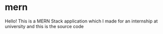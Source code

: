 # mern

Hello!
This is a MERN Stack application which I made for an internship at university and this is the source code
